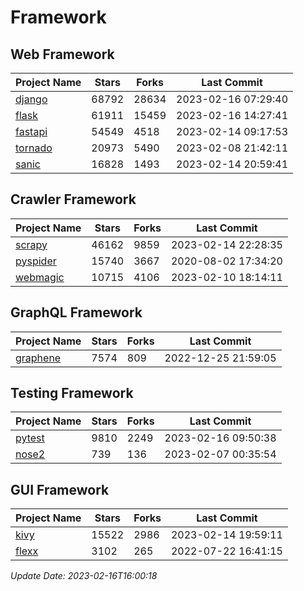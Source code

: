 # Framework

## Web Framework
| Project Name | Stars | Forks | Last Commit |
| ------------ | ----- | ----- | ----------- |
| [django](https://github.com/django/django) | 68792 | 28634 | 2023-02-16 07:29:40 |
| [flask](https://github.com/pallets/flask) | 61911 | 15459 | 2023-02-16 14:27:41 |
| [fastapi](https://github.com/tiangolo/fastapi) | 54549 | 4518 | 2023-02-14 09:17:53 |
| [tornado](https://github.com/tornadoweb/tornado) | 20973 | 5490 | 2023-02-08 21:42:11 |
| [sanic](https://github.com/sanic-org/sanic) | 16828 | 1493 | 2023-02-14 20:59:41 |

## Crawler Framework
| Project Name | Stars | Forks | Last Commit |
| ------------ | ----- | ----- | ----------- |
| [scrapy](https://github.com/scrapy/scrapy) | 46162 | 9859 | 2023-02-14 22:28:35 |
| [pyspider](https://github.com/binux/pyspider) | 15740 | 3667 | 2020-08-02 17:34:20 |
| [webmagic](https://github.com/code4craft/webmagic) | 10715 | 4106 | 2023-02-10 18:14:11 |

## GraphQL Framework
| Project Name | Stars | Forks | Last Commit |
| ------------ | ----- | ----- | ----------- |
| [graphene](https://github.com/graphql-python/graphene) | 7574 | 809 | 2022-12-25 21:59:05 |

## Testing Framework
| Project Name | Stars | Forks | Last Commit |
| ------------ | ----- | ----- | ----------- |
| [pytest](https://github.com/pytest-dev/pytest) | 9810 | 2249 | 2023-02-16 09:50:38 |
| [nose2](https://github.com/nose-devs/nose2) | 739 | 136 | 2023-02-07 00:35:54 |

## GUI Framework
| Project Name | Stars | Forks | Last Commit |
| ------------ | ----- | ----- | ----------- |
| [kivy](https://github.com/kivy/kivy) | 15522 | 2986 | 2023-02-14 19:59:11 |
| [flexx](https://github.com/flexxui/flexx) | 3102 | 265 | 2022-07-22 16:41:15 |

*Update Date: 2023-02-16T16:00:18*